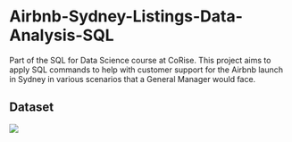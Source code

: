 # Airbnb-Sydney-Listings-Data-Analysis-SQL
Part of the SQL for Data Science course at CoRise. This project aims to apply SQL commands to help with customer support for the Airbnb launch in Sydney in various scenarios that a General Manager would face.

## Dataset
![](https://github.com/anushkachougule/main/images/SQLCC%20Dataset%20img.png)
